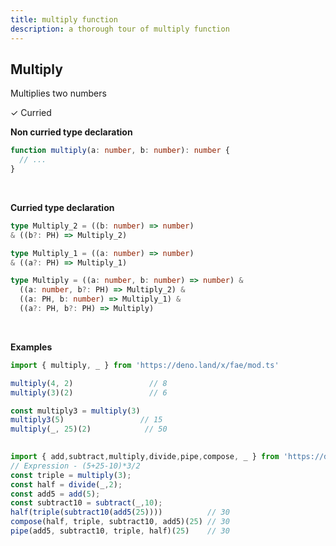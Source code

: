 ```yaml
---
title: multiply function
description: a thorough tour of multiply function
---
```


## Multiply

Multiplies two numbers

&check; Curried
<!---
&#10539; Not curred
-->

**Non curried type declaration**
```typescript
function multiply(a: number, b: number): number {
  // ...
}
```
<br>

**Curried type declaration**

```typescript
type Multiply_2 = ((b: number) => number)
& ((b?: PH) => Multiply_2)

type Multiply_1 = ((a: number) => number) 
& ((a?: PH) => Multiply_1)

type Multiply = ((a: number, b: number) => number) &
  ((a: number, b?: PH) => Multiply_2) &
  ((a: PH, b: number) => Multiply_1) &
  ((a?: PH, b?: PH) => Multiply)
```
<br>

**Examples**
```typescript
import { multiply, _ } from 'https://deno.land/x/fae/mod.ts'

multiply(4, 2)                 // 8
multiply(3)(2)                 // 6

const multiply3 = multiply(3)
multiply3(5)                 // 15
multiply(_, 25)(2)            // 50
            
```
```typescript
import { add,subtract,multiply,divide,pipe,compose, _ } from 'https://deno.land/x/fae/mod.ts'
// Expression - (5+25-10)*3/2
const triple = multiply(3);
const half = divide(_,2);
const add5 = add(5);
const subtract10 = subtract(_,10);
half(triple(subtract10(add5(25))))          // 30
compose(half, triple, subtract10, add5)(25) // 30
pipe(add5, subtract10, triple, half)(25)    // 30
```